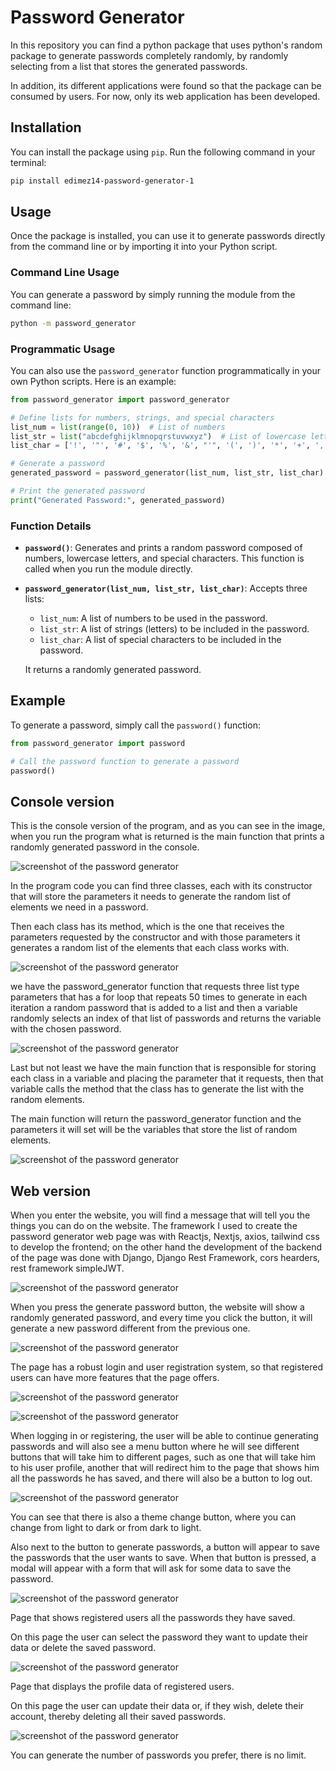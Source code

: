 # Password Generator

In this repository you can find a python package that uses python's random package to generate passwords completely randomly, by randomly selecting from a list that stores the generated passwords.

In addition, its different applications were found so that the package can be consumed by users. For now, only its web application has been developed.

## Installation

You can install the package using `pip`. Run the following command in your terminal:

```bash
pip install edimez14-password-generator-1
```

## Usage

Once the package is installed, you can use it to generate passwords directly from the command line or by importing it into your Python script.

### Command Line Usage

You can generate a password by simply running the module from the command line:

```bash
python -m password_generator
```

### Programmatic Usage

You can also use the `password_generator` function programmatically in your own Python scripts. Here is an example:

```python
from password_generator import password_generator

# Define lists for numbers, strings, and special characters
list_num = list(range(0, 10))  # List of numbers
list_str = list("abcdefghijklmnopqrstuvwxyz")  # List of lowercase letters
list_char = ['!', '"', '#', '$', '%', '&', "'", '(', ')', '*', '+', ',', '-', '.', '/', ':', ';', '<', '=', '>', '?', '@', '[', ']', '^', '_', '`', '{', '|', '}', '~']

# Generate a password
generated_password = password_generator(list_num, list_str, list_char)

# Print the generated password
print("Generated Password:", generated_password)
```

### Function Details

- **`password()`**: Generates and prints a random password composed of numbers, lowercase letters, and special characters. This function is called when you run the module directly.

- **`password_generator(list_num, list_str, list_char)`**: Accepts three lists:
  - `list_num`: A list of numbers to be used in the password.
  - `list_str`: A list of strings (letters) to be included in the password.
  - `list_char`: A list of special characters to be included in the password.
  
  It returns a randomly generated password.

## Example

To generate a password, simply call the `password()` function:

```python
from password_generator import password

# Call the password function to generate a password
password()
```

## Console version

This is the console version of the program, and as you can see in the image, when you run the program what is returned is the main function that prints a randomly generated password in the console.

![screenshot of the password generator](assets/img/password_generator.jpg)

In the program code you can find three classes, each with its constructor that will store the parameters it needs to generate the random list of elements we need in a password.

Then each class has its method, which is the one that receives the parameters requested by the constructor and with those parameters it generates a random list of the elements that each class works with.

![screenshot of the password generator](assets/img/cap_cv_1.jpg)

we have the password_generator function that requests three list type parameters that has a for loop that repeats 50 times to generate in each iteration a random password that is added to a list and then a variable randomly selects an index of that list of passwords and returns the variable with the chosen password.

![screenshot of the password generator](assets/img/cap_cv_2.jpg)

Last but not least we have the main function that is responsible for storing each class in a variable and placing the parameter that it requests, then that variable calls the method that the class has to generate the list with the random elements.

The main function will return the password_generator function and the parameters it will set will be the variables that store the list of random elements.

![screenshot of the password generator](assets/img/cap_cv_3.jpg)

## Web version 

When you enter the website, you will find a message that will tell you the things you can do on the website.
The framework I used to create the password generator web page was with Reactjs, Nextjs, axios, tailwind css to develop the frontend; on the other hand the development of the backend of the page was done with Django, Django Rest Framework, cors hearders, rest framework simpleJWT.

![screenshot of the password generator](assets/img/cap_vw_1.jpg)

When you press the generate password button, the website will show a randomly generated password, and every time you click the button, it will generate a new password different from the previous one.

![screenshot of the password generator](assets/img/cap_vw_2.jpg)

The page has a robust login and user registration system, so that registered users can have more features that the page offers.

![screenshot of the password generator](assets/img/cap_vw_3.jpg)

![screenshot of the password generator](assets/img/cap_vw_4.jpg)

When logging in or registering, the user will be able to continue generating passwords and will also see a menu button where he will see different buttons that will take him to different pages, such as one that will take him to his user profile, another that will redirect him to the page that shows him all the passwords he has saved, and there will also be a button to log out.

![screenshot of the password generator](assets/img/cap_vw_5.jpg)

You can see that there is also a theme change button, where you can change from light to dark or from dark to light.

Also next to the button to generate passwords, a button will appear to save the passwords that the user wants to save. When that button is pressed, a modal will appear with a form that will ask for some data to save the password.

![screenshot of the password generator](assets/img/cap_vw_6.jpg)

Page that shows registered users all the passwords they have saved.

On this page the user can select the password they want to update their data or delete the saved password.

![screenshot of the password generator](assets/img/cap_vw_7.jpg)

Page that displays the profile data of registered users.

On this page the user can update their data or, if they wish, delete their account, thereby deleting all their saved passwords.

![screenshot of the password generator](assets/img/cap_vw_8.jpg)

You can generate the number of passwords you prefer, there is no limit.